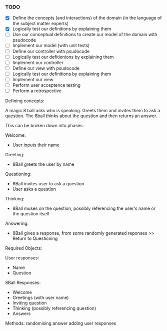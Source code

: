 ### TODO

- [x] Define the concepts (and interactions) of the domain (in the language of the subject matter experts)
- [x] Logically test our definitions by explaining them
- [ ] Use our conceptual definitions to create our model of the domain with psudocode
- [ ] Implement our model (with unit tests)
- [ ] Define our controller with psudocode
- [ ] Logically test our defitionions by explaining them
- [ ] Implement our controller
- [ ] Define our view with psudocode
- [ ] Logically test our definitions by explaining them
- [ ] Implement our view
- [ ] Perform user acceptence testing
- [ ] Perform a retrospective

Defining concepts:

A magic 8 ball asks who is speaking. Greets them and invites them to ask a question. The 8ball thinks about the question and then returns an answer.

This can be broken down into phases:

Welcome:

- User inputs their name

Greeting:

- 8Ball greets the user by name

Questioning:

- 8Ball invites user to ask a question
- User asks a question

Thinking:

- 8Ball muses on the question, possibly referencing the user's name or the question itself

Answering:

- 8Ball gives a response, from some randomly generated reponses >> Return to Questioning

Required Objects:

User responses:

- Name
- Question

8Ball Responses:

- Welcome
- Greetings (with user name)
- Inviting question
- Thinking (possibly referencing question)
- Answers

Methods:
randomising answer
adding user responses
